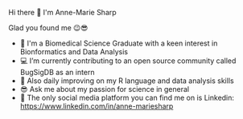 Hi there 👋 I'm Anne-Marie Sharp

 Glad you found me 😉😎

- 🧬 I'm a Biomedical Science Graduate with a keen interest in Bionformatics and Data Analysis
- 💻 I’m currently contributing to an open source community called BugSigDB as an intern
- 📝 Also daily improving on my R language and data analysis skills 
- 😎 Ask me about my passion for science in general
- 🔔 The only social media platform you can find me on is Linkedin: https://www.linkedin.com/in/anne-mariesharp

